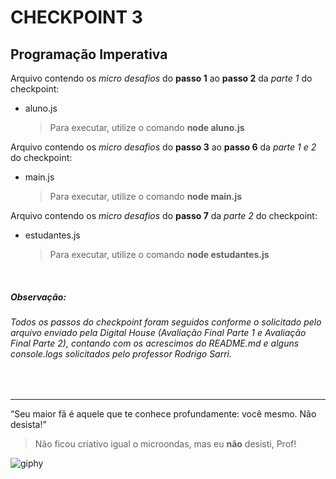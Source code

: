 <h1> CHECKPOINT 3 </h1>
  <h2> Programação Imperativa </h2>
  Arquivo contendo os <em>micro desafios</em> do <b>passo 1</b> ao <b>passo 2</b> da <em>parte 1</em> do checkpoint:
  <ul>
    <li> aluno.js </li>
    <blockquote> Para executar, utilize o comando <b>node aluno.js</b></blockquote>
  </ul>
  
  Arquivo contendo os <em>micro desafios</em> do <b>passo 3</b> ao <b>passo 6</b> da <em>parte 1 e 2</em> do checkpoint:
  <ul>
    <li> main.js </li>
    <blockquote> Para executar, utilize o comando <b>node main.js</b></blockquote>
  </ul>
  
  Arquivo contendo os <em>micro desafios</em> do <b>passo 7</b> da <em>parte 2</em> do checkpoint:
  <ul>
    <li> estudantes.js </li>
    <blockquote> Para executar, utilize o comando <b>node estudantes.js</b></blockquote>
  </ul>
  <br>
  
 <h5> Observação: </h5>
  <h6>Todos os passos do checkpoint foram seguidos conforme o solicitado pelo arquivo enviado pela Digital House (<em>Avaliação Final Parte 1 e Avaliação Final Parte 2</em>), contando com os acrescimos do README.md e alguns console.logs solicitados pelo professor Rodrigo Sarri.</h6>
  <br>
  <hr>
  
  “Seu maior fã é aquele que te conhece profundamente: você mesmo. Não desista!”
  <blockquote> Não ficou criativo igual o microondas, mas eu <b>não</b> desisti, Prof! </blockquote>
  
  ![giphy](https://user-images.githubusercontent.com/89084783/145108052-48e0d4a3-0d92-4e48-a867-c3ba809f4c10.gif)

  
